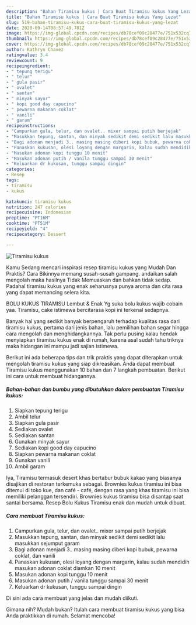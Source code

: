 ```yaml
---
description: "Bahan Tiramisu kukus | Cara Buat Tiramisu kukus Yang Lezat"
title: "Bahan Tiramisu kukus | Cara Buat Tiramisu kukus Yang Lezat"
slug: 519-bahan-tiramisu-kukus-cara-buat-tiramisu-kukus-yang-lezat
date: 2020-09-14T08:57:49.781Z
image: https://img-global.cpcdn.com/recipes/db78cef09c28477e/751x532cq70/tiramisu-kukus-foto-resep-utama.jpg
thumbnail: https://img-global.cpcdn.com/recipes/db78cef09c28477e/751x532cq70/tiramisu-kukus-foto-resep-utama.jpg
cover: https://img-global.cpcdn.com/recipes/db78cef09c28477e/751x532cq70/tiramisu-kukus-foto-resep-utama.jpg
author: Kathryn Chavez
ratingvalue: 3.4
reviewcount: 9
recipeingredient:
- " tepung terigu"
- " telur"
- " gula pasir"
- " ovalet"
- " santan"
- " minyak sayur"
- " kopi good day capucino"
- " pewarna makanan coklat"
- " vanili"
- " garam"
recipeinstructions:
- "Campurkan gula, telur, dan ovalet.. mixer sampai putih berjejak"
- "Masukkan tepung, santan, dan minyak sedikit demi sedikit lalu masukkan sejumput garam"
- "Bagi adonan menjadi 3.. masing masing diberi kopi bubuk, pewarna coklat, dan vanili"
- "Panaskan kukusan, olesi loyang dengan margarin, kalau sudah mendidih masukan adonan coklat diamkan 10 menit"
- "Masukan adonan kopi tunggu 10 menit"
- "Masukan adonan putih / vanila tunggu sampai 30 menit"
- "Keluarkan dr kukusan, tunggu sampai dingin"
categories:
- Resep
tags:
- tiramisu
- kukus

katakunci: tiramisu kukus 
nutrition: 247 calories
recipecuisine: Indonesian
preptime: "PT16M"
cooktime: "PT51M"
recipeyield: "4"
recipecategory: Dessert

---
```



![Tiramisu kukus](https://img-global.cpcdn.com/recipes/db78cef09c28477e/751x532cq70/tiramisu-kukus-foto-resep-utama.jpg)

Kamu Sedang mencari inspirasi resep tiramisu kukus yang Mudah Dan Praktis? Cara Bikinnya memang susah-susah gampang. andaikan salah mengolah maka hasilnya Tidak Memuaskan dan bahkan tidak sedap. Padahal tiramisu kukus yang enak seharusnya punya aroma dan cita rasa yang dapat memancing selera kita.

BOLU KUKUS TIRAMISU Lembut &amp; Enak Yg suka bolu kukus wajib cobain yaa. Tiramisu, cake istimewa bercitarasa kopi ini terkenal sedapnya.

Banyak hal yang sedikit banyak berpengaruh terhadap kualitas rasa dari tiramisu kukus, pertama dari jenis bahan, lalu pemilihan bahan segar hingga cara mengolah dan menghidangkannya. Tak perlu pusing kalau hendak menyiapkan tiramisu kukus enak di rumah, karena asal sudah tahu triknya maka hidangan ini mampu jadi sajian istimewa.


Berikut ini ada beberapa tips dan trik praktis yang dapat diterapkan untuk mengolah tiramisu kukus yang siap dikreasikan. Anda dapat membuat Tiramisu kukus menggunakan 10 bahan dan 7 langkah pembuatan. Berikut ini cara untuk membuat hidangannya.

<!--inarticleads1-->

##### Bahan-bahan dan bumbu yang dibutuhkan dalam pembuatan Tiramisu kukus:

1. Siapkan  tepung terigu
1. Ambil  telur
1. Siapkan  gula pasir
1. Sediakan  ovalet
1. Sediakan  santan
1. Gunakan  minyak sayur
1. Sediakan  kopi good day capucino
1. Siapkan  pewarna makanan coklat
1. Gunakan  vanili
1. Ambil  garam


Iya, Tiramisu termasuk desert khas bertabur bubuk kakao yang biasanya disajikan di restoran terkemuka sebagai. Brownies kukus tiramisu ini bisa ditemui di toko kue, dan café - café, dengan rasa yang khas tiramisu ini bisa memiliki pelanggan tersendiri. Brownies kukus tiramisu bisa disantap saat santai bersama. Resep Bolu Kukus Tiramisu enak dan mudah untuk dibuat. 

<!--inarticleads2-->

##### Cara membuat Tiramisu kukus:

1. Campurkan gula, telur, dan ovalet.. mixer sampai putih berjejak
1. Masukkan tepung, santan, dan minyak sedikit demi sedikit lalu masukkan sejumput garam
1. Bagi adonan menjadi 3.. masing masing diberi kopi bubuk, pewarna coklat, dan vanili
1. Panaskan kukusan, olesi loyang dengan margarin, kalau sudah mendidih masukan adonan coklat diamkan 10 menit
1. Masukan adonan kopi tunggu 10 menit
1. Masukan adonan putih / vanila tunggu sampai 30 menit
1. Keluarkan dr kukusan, tunggu sampai dingin


Di sini ada cara membuat yang jelas dan mudah diikuti. 

Gimana nih? Mudah bukan? Itulah cara membuat tiramisu kukus yang bisa Anda praktikkan di rumah. Selamat mencoba!

